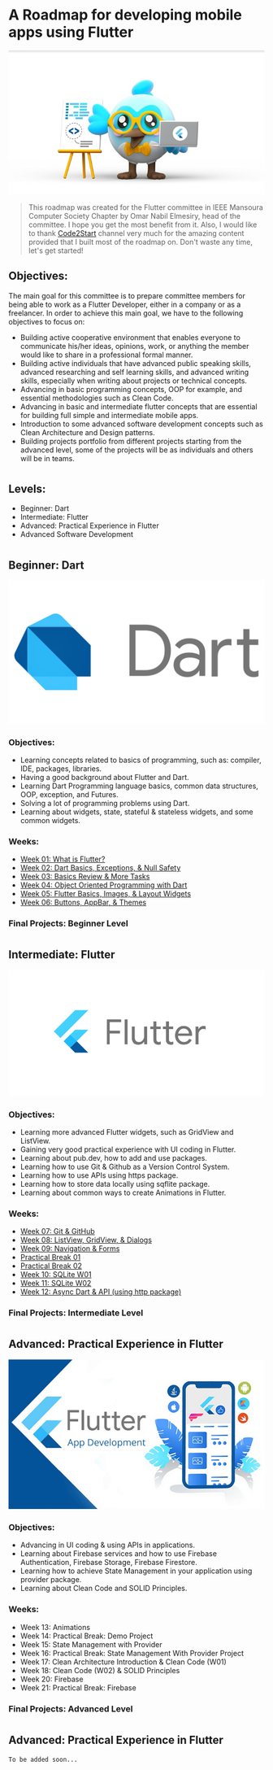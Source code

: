 # A Roadmap for developing mobile apps using Flutter
![Flutter Dash Character: we are very excited to have you on board!](assets/images/dash-flutter.jpg "Flutter Dash Character")
>This roadmap was created for the Flutter committee in IEEE Mansoura Computer Society Chapter by Omar Nabil Elmesiry, head of the committee. I hope you get the most benefit from it. Also, I would like to thank [Code2Start](https://www.youtube.com/@Code2Start) channel very much for the amazing content provided that I built most of the roadmap on. Don't waste any time, let's get started!

## Objectives:

The main goal for this committee is to prepare committee members for being able to work as a Flutter Developer, either in a company or as a freelancer. In order to achieve this main goal, we have to the following objectives to focus on:

- Building active cooperative environment that enables everyone to communicate his/her ideas, opinions, work, or anything the member would like to share in a professional formal manner.
- Building active individuals that have advanced public speaking skills, advanced researching and self learning skills, and advanced writing skills, especially when writing about projects or technical concepts.
- Advancing in basic programming concepts, OOP for example, and essential methodologies such as Clean Code.
- Advancing in basic and intermediate flutter concepts that are essential for building full simple and intermediate mobile apps.
- Introduction to some advanced software development concepts such as Clean Architecture and Design patterns.
- Building projects portfolio from different projects starting from the advanced level, some of the projects will be as individuals and others will be in teams.
#
## Levels:

* Beginner: Dart
* Intermediate: Flutter
* Advanced: Practical Experience in Flutter
* Advanced Software Development

#
## Beginner: Dart
![Dart by Google](assets\images\dart-logo.jpg "Dart Programming Language Logo")

### Objectives:

- Learning concepts related to basics of programming, such as: compiler, IDE, packages, libraries.
- Having a good background about Flutter and Dart.
- Learning Dart Programming language basics, common data structures, OOP, exception, and Futures.
- Solving a lot of programming problems using Dart.
- Learning about widgets, state, stateful & stateless widgets, and some common widgets.

### Weeks:

* [Week 01: What is Flutter?](assets\weeks\beginner\week01.md)
* [Week 02: Dart Basics, Exceptions, & Null Safety](assets\weeks\beginner\week02.md)
* [Week 03: Basics Review & More Tasks](assets\weeks\beginner\week03.md)
* [Week 04: Object Oriented Programming with Dart](assets\weeks\beginner\week04.md)
* [Week 05: Flutter Basics, Images, & Layout Widgets](assets\weeks\beginner\week05.md)
* [Week 06: Buttons, AppBar, & Themes](assets\weeks\week06.md)

### Final Projects: Beginner Level

#
## Intermediate: Flutter
![Flutter by Google](assets\images\flutter-logo.png "Flutter Framework Logo")

### Objectives:

- Learning more advanced Flutter widgets, such as GridView and ListView.
- Gaining very good practical experience with UI coding in Flutter.
- Learning about pub.dev, how to add and use packages.
- Learning how to use Git & Github as a Version Control System.
- Learning how to use APIs using https package.
- Learning how to store data locally using sqflite package.
- Learning about common ways to create Animations in Flutter.

### Weeks:

* [Week 07: Git & GitHub](assets\weeks\intermediate\week07.md)
* [Week 08: ListView, GridView, & Dialogs](assets\weeks\intermediate\week08.md)
* [Week 09: Navigation & Forms](assets\weeks\intermediate\week09.md)
* [Practical Break 01](assets\weeks\intermediate\practical-break01.md)
* [Practical Break 02](assets\weeks\intermediate\practical-break02.md)
* [Week 10: SQLite W01](assets\weeks\intermediate\week10.md)
* [Week 11: SQLite W02](assets\weeks\intermediate\week11.md)
* [Week 12: Async Dart & API (using http package)](assets\weeks\intermediate\week12.md)

### Final Projects: Intermediate Level

#
## Advanced: Practical Experience in Flutter
![Flutter by Google](assets\images\flutter-advanced.png "Flutter Framework Logo")

### Objectives:

- Advancing in UI coding & using APIs in applications.
- Learning about Firebase services and how to use Firebase Authentication, Firebase Storage, Firebase Firestore.
- Learning how to achieve State Management in your application using provider package.
- Learning about Clean Code and SOLID Principles.

### Weeks:

* Week 13: Animations
* Week 14: Practical Break: Demo Project
* Week 15: State Management with Provider
* Week 16: Practical Break: State Management With Provider Project
* Week 17: Clean Architecture Introduction & Clean Code (W01)
* Week 18: Clean Code (W02) & SOLID Principles
* Week 20: Firebase
* Week 21: Practical Break: Firebase

### Final Projects: Advanced Level

#
## Advanced: Practical Experience in Flutter

    To be added soon...